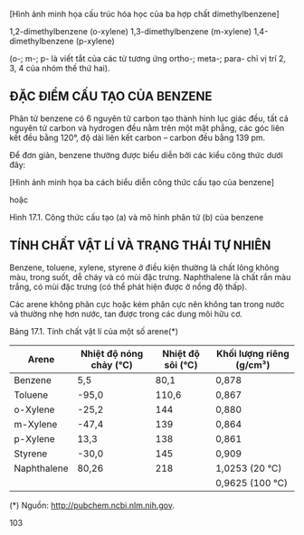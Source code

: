 [Hình ảnh minh họa cấu trúc hóa học của ba hợp chất dimethylbenzene]

1,2-dimethylbenzene (o-xylene)
1,3-dimethylbenzene (m-xylene)
1,4-dimethylbenzene (p-xylene)

(o-; m-; p- là viết tắt của các từ tương ứng ortho-; meta-; para- chỉ vị trí 2, 3, 4 của nhóm thế thứ hai).

## ĐẶC ĐIỂM CẤU TẠO CỦA BENZENE

Phân tử benzene có 6 nguyên tử carbon tạo thành hình lục giác đều, tất cả nguyên tử carbon và hydrogen đều nằm trên một mặt phẳng, các góc liên kết đều bằng 120°, độ dài liên kết carbon – carbon đều bằng 139 pm.

Để đơn giản, benzene thường được biểu diễn bởi các kiểu công thức dưới đây:

[Hình ảnh minh họa ba cách biểu diễn công thức cấu tạo của benzene]

hoặc

Hình 17.1. Công thức cấu tạo (a) và mô hình phân tử (b) của benzene

## TÍNH CHẤT VẬT LÍ VÀ TRẠNG THÁI TỰ NHIÊN

Benzene, toluene, xylene, styrene ở điều kiện thường là chất lỏng không màu, trong suốt, dễ cháy và có mùi đặc trưng. Naphthalene là chất rắn màu trắng, có mùi đặc trưng (có thể phát hiện được ở nồng độ thấp).

Các arene không phân cực hoặc kém phân cực nên không tan trong nước và thường nhẹ hơn nước, tan được trong các dung môi hữu cơ.

Bảng 17.1. Tính chất vật lí của một số arene(*)

| Arene | Nhiệt độ nóng chảy (°C) | Nhiệt độ sôi (°C) | Khối lượng riêng (g/cm³) |
|-------|-------------------------|-------------------|--------------------------|
| Benzene | 5,5 | 80,1 | 0,878 |
| Toluene | -95,0 | 110,6 | 0,867 |
| o-Xylene | -25,2 | 144 | 0,880 |
| m-Xylene | -47,4 | 139 | 0,864 |
| p-Xylene | 13,3 | 138 | 0,861 |
| Styrene | -30,0 | 145 | 0,909 |
| Naphthalene | 80,26 | 218 | 1,0253 (20 °C) |
| | | | 0,9625 (100 °C) |

(*) Nguồn: http://pubchem.ncbi.nlm.nih.gov.

103